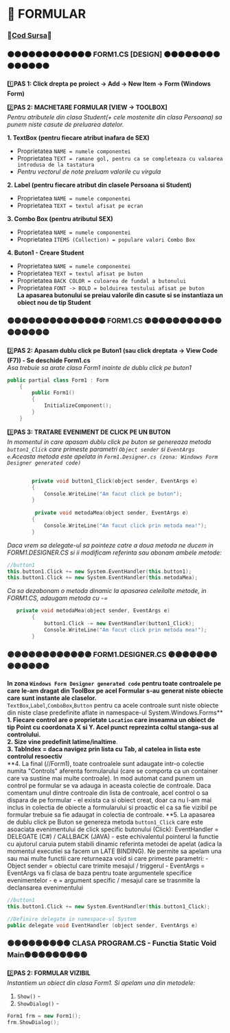 # 📜 FORMULAR  </br>
### 🔮[Cod Sursa]()🔮
### 🟠🟠🟠🟠🟠🟠🟠🟠🟠🟠🟠🟠 FORM1.CS [DESIGN] 🟠🟠🟠🟠🟠🟠🟠🟠🟠🟠🟠🟠🟠🟠
1️⃣**PAS 1: Click drepta pe proiect -> Add -> New Item -> Form (Windows Form)**</br>

2️⃣**PAS 2: MACHETARE FORMULAR [VIEW -> TOOLBOX]**</br>
*Pentru atributele din clasa Student(+ cele mostenite din clasa Persoana) sa punem niste casute de preluarea datelor.*</br>

**1. TextBox (pentru fiecare atribut inafara de SEX)**
- Proprietatea `NAME = numele componentei` </br>
- Proprietatea `TEXT = ramane gol, pentru ca se completeaza cu valoarea introdusa de la tastatura`</br>
- *Pentru vectorul de note preluam valorile cu virgula*</br>

**2. Label (pentru fiecare atribut din clasele Persoana si Student)** </br>
- Proprietatea `NAME = numele componentei` </br>
- Proprietatea `TEXT = textul afisat pe ecran` </br>

**3. Combo Box (pentru atributul SEX)** </br>
- Proprietatea `NAME = numele componentei` </br>
- Proprietatea `ITEMS (Collection) = populare valori Combo Box` </br>

**4. Buton1 - Creare Student** </br>
- Proprietatea `NAME = numele componentei` </br>
- Proprietatea `TEXT = textul afisat pe buton`  </br>
- Proprietatea `BACK COLOR = culoarea de fundal a butonului`</br>
- Proprietatea `FONT -> BOLD = bolduirea testului afisat pe buton`</br>
**La apasarea butonului se preiau valorile din casute si se instantiaza un obiect nou de tip Student**</br>

### 🟡🟡🟡🟡🟡🟡🟡🟡🟡🟡🟡🟡🟡🟡 FORM1.CS  🟡🟡🟡🟡🟡🟡🟡🟡🟡🟡🟡🟡🟡🟡🟡🟡🟡
2️⃣**PAS 2: Apasam dublu click pe Buton1 (sau click dreptata -> View Code (F7)) - Se deschide Form1.cs**</br>
*Asa trebuie sa arate clasa Form1 inainte de dublu click pe buton1*</br>
```cpp
public partial class Form1 : Form
    {
        public Form1()
        {
            InitializeComponent();
        }
    }
```

3️⃣**PAS 3: TRATARE EVENIMENT DE CLICK PE UN BUTON**</br>
*In momentul in care apasam dublu click pe buton se genereaza metoda `button1_Click` care primeste parametri `Object sender` si `EventArgs e`.Aceasta metoda este apelata in
`Form1.Designer.cs (zona: Windows Form Designer generated code)`*
```cpp

        private void button1_Click(object sender, EventArgs e)
        {
            Console.WriteLine("Am facut click pe buton");
        }
        
         private void metodaMea(object sender, EventArgs e)
        {
            Console.WriteLine("Am facut click prin metoda mea!");
        }
```
*Daca vrem sa delegate-ul sa pointeze catre a doua metoda ne ducem in FORM1.DESIGNER.CS si ii modificam referinta sau abonam ambele metode:*</br>
```cpp
//button1
this.button1.Click += new System.EventHandler(this.button1);
this.button1.Click += new System.EventHandler(this.metodaMea);
```
*Ca sa dezabonam o metoda dinamic la apasarea celeilalte metode, in FORM1.CS, adaugam metoda cu -=* </br>
```cpp
   private void metodaMea(object sender, EventArgs e)
        {
            button1.Click -= new EventHandler(button1_Click);
            Console.WriteLine("Am facut click prin metoda mea!");
        }
```
### 🟣🟣🟣🟣🟣🟣🟣🟣🟣🟣🟣🟣 FORM1.DESIGNER.CS  🟣🟣🟣🟣🟣🟣🟣🟣🟣🟣🟣🟣🟣
**In zona `Windows Form Designer generated code` pentru toate controalele pe care le-am dragat din ToolBox pe acel Formular s-au generat niste obiecte care sunt instante ale claselor.**</br>
`TextBox`,`Label`,`ComboBox`,`Button` pentru ca acele controale sunt niste obiecte din niste clase predefinite aflate in namespace-ul System.Windows.Forms**</br>
**1. Fiecare control are o proprietate `Location` care inseamna un obiect de tip Point cu coordonata X si Y. Acel punct reprezinta coltul stanga-sus al controlului.**</br>
**2. Size vine predefinit latime/inaltime**.</br>
**3. TabIndex = daca navigez prin lista cu Tab, al catelea in lista este controlul resoectiv**</br>
**4. La final (//Form1), toate controalele sunt adaugate intr-o colectie numita "Controls" aferenta formularului (care se comporta ca un container care va sustine mai multe controale). In mod automat cand punem un control pe formular se va adauga in aceasta colectie de controale. Daca comentam unul dintre controale din lista de controale, acel control o sa dispara de pe formular - el exista ca si obiect creat, doar ca nu l-am mai inclus in colectia de obiecte a formularului si proactic el ca sa fie vizibil pe formular trebuie sa fie adaugat in colectia de controale.
**5. La apasarea de dublu click pe Buton se genereza metoda `button1_Click` care este asoaciata evenimentului de click specific butonului (Click):
EventHandler = DELEGATE (C#) / CALLBACK (JAVA) - este echivalentul pointerul la functie cu ajutorul caruia putem stabili dinamic referinta metodei de apelat (adica la momentul executiei sa facem un LATE BINDING). Ne permite sa apelam una sau mai multe functii care returneaza void si care primeste parametri:
    -   Object sender = obiectul care trimite mesajul / triggerul
    -   EventArgs = EventArgs va fi clasa de baza pentru toate argumentele specifice evenimentelor
    -   e = argument specific / mesajul care se trasnmite la declansarea evenimentului
```cpp
//button1
this.button1.Click += new System.EventHandler(this.button1_Click);

//Definire delegate in namespace-ul System
public delegate void EventHandler (object sender, EventArgs e)

```

### 🟢🟢🟢🟢🟢🟢🟢🟢🟢 CLASA PROGRAM.CS - Functia Static Void Main🟢🟢🟢🟢🟢🟢🟢🟢🟢
2️⃣**PAS 2: FORMULAR VIZIBIL**</br>
*Instantiem un obiect din clasa Form1. Si apelam una din metodele:*</br>
1. `Show()` - 
2. `ShowDialog()` - 

```cpp
Form1 frm = new Form1();
frm.ShowDialog();
```
